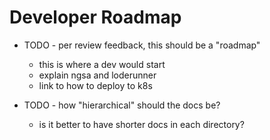 # Developer Roadmap

- TODO - per review feedback, this should be a "roadmap"
  - this is where a dev would start
  - explain ngsa and loderunner
  - link to how to deploy to k8s

- TODO - how "hierarchical" should the docs be?
  - is it better to have shorter docs in each directory?
